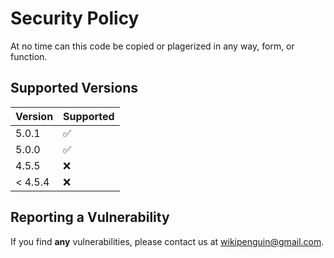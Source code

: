 # Security Policy
At no time can this code be copied or plagerized in any way, form, or function.

## Supported Versions
| Version | Supported          |
| ------- | ------------------ |
| 5.0.1   | :white_check_mark: |
| 5.0.0   | :white_check_mark: |
| 4.5.5   | :x:                |
| < 4.5.4 | :x:                |

## Reporting a Vulnerability

If you find **any** vulnerabilities, please contact us at wikipenguin@gmail.com.
